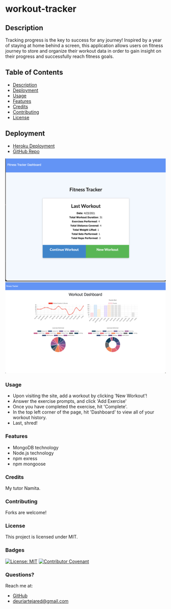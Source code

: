 # workout-tracker
## Description
Tracking progress is the key to success for any journey! Inspired by a year of staying at home behind a screen, this application allows users on fitness journey to store and organize their workout data in order to gain insight on their progress and successfully reach fitness goals. 

## Table of Contents
- [Description](#Description)
- [Deployment](#Deployment)
- [Usage](#Usage)
- [Features](#Features)
- [Credits](#Credits)
- [Contributing](#Contributing)
- [License](#License)
  

## Deployment
- [Heroku Deployment](https://frozen-shelf-11982.herokuapp.com)
- [GitHub Repo](https://github.com/jareddeuriarte/workout-tracker)
  

![landing-page](images/landing-page-screenshot.png)
![dashboard](images/dashboard-screenshot.png)
  
 
### Usage
- Upon visiting the site, add a workout by clicking 'New Workout'! 
- Answer the exercise prompts, and click 'Add Exercise'
- Once you have completed the exercise, hit 'Complete'. 
- In the top left corner of the page, hit 'Dashboard' to view all of your workout history. 
- Last, shred!

### Features
- MongoDB technology
- Node.js technology
- npm exress
- npm mongoose

 
### Credits  
My tutor Namita.

### Contributing
Forks are welcome!

### License 
This project is licensed under MIT.

### Badges
[![License: MIT](https://img.shields.io/badge/License-MIT-yellow.svg)](https://opensource.org/licenses/MIT)
[![Contributor Covenant](https://img.shields.io/badge/Contributor%20Covenant-2.0-4baaaa.svg)](code_of_conduct.md)

  
### Questions?
Reach me at:
- [GitHub](https://github.com/jareddeuriarte)
- deuriartejared@gmail.com

